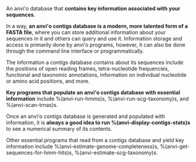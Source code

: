 An anvi'o database that **contains key information associated with your sequences**.

In a way, **an anvi'o contigs database is a modern, more talented form of a FASTA file**, where you can store additional information about your sequences in it and others can query and use it. Information storage and access is primarily done by anvi'o programs, however, it can also be done through the command line interface or programmatically.

The information a contigs database contains about its sequences include the positions of open reading frames, tetra-nucleotide frequencies, functional and taxonomic annotations, information on individual nucleotide or amino acid positions, and more.

**Key programs that populate an anvi'o contigs database with essential information** include %(anvi-run-hmms)s, %(anvi-run-scg-taxonomy)s, and %(anvi-scan-trnas)s.

Once an anvi'o contigs database is generated and populated with information, it is **always a good idea to run %(anvi-display-contigs-stats)s** to see a numerical summary of its contents.

Other essential programs that read from a contigs database and yield key information include %(anvi-estimate-genome-completeness)s, %(anvi-get-sequences-for-hmm-hits)s, %(anvi-estimate-scg-taxonomy)s.
